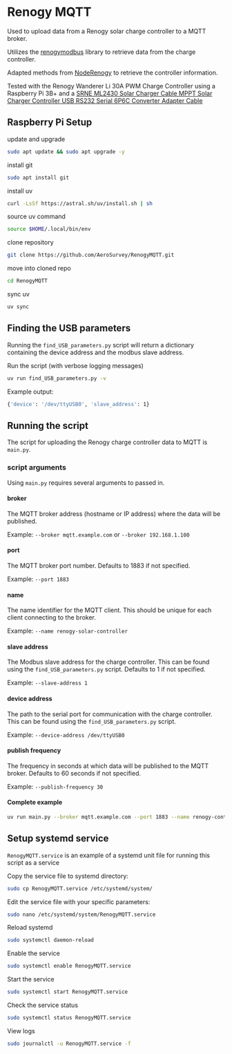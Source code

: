 # Renogy MQTT

Used to upload data from a Renogy solar charge controller to a MQTT broker.

Utilizes the [renogymodbus](https://github.com/rosswarren/renogymodbus) library to retrieve data from the charge controller.

Adapted methods from [NodeRenogy](https://github.com/sophienyaa/NodeRenogy) to retrieve the controller information.

Tested with the Renogy Wanderer Li 30A PWM Charge Controller using a Raspberry Pi 3B+ and a [SRNE ML2430 Solar Charger Cable MPPT Solar Charger Controller USB RS232 Serial 6P6C Converter Adapter Cable](https://www.amazon.com/dp/B07JGRJR4V)

## Raspberry Pi Setup

update and upgrade
```bash
sudo apt update && sudo apt upgrade -y
```

install git
```bash
sudo apt install git
```

install uv
```bash
curl -LsSf https://astral.sh/uv/install.sh | sh
```

source uv command
```bash
source $HOME/.local/bin/env
```

clone repository
```bash
git clone https://github.com/AeroSurvey/RenogyMQTT.git
```

move into cloned repo
```bash
cd RenogyMQTT
```

sync uv
```bash
uv sync
```

## Finding the USB parameters

Running the `find_USB_parameters.py` script will return a dictionary containing the device address and the modbus slave address.

Run the script (with verbose logging messages)
```bash
uv run find_USB_parameters.py -v
```

Example output:
```bash
{'device': '/dev/ttyUSB0', 'slave_address': 1}
```

## Running the script

The script for uploading the Renogy charge controller data to MQTT is `main.py`.

### script arguments

Using `main.py` requires several arguments to passed in.

#### broker

The MQTT broker address (hostname or IP address) where the data will be published.

Example: `--broker mqtt.example.com` or `--broker 192.168.1.100`

#### port

The MQTT broker port number. Defaults to 1883 if not specified.

Example: `--port 1883`

#### name

The name identifier for the MQTT client. This should be unique for each client connecting to the broker.

Example: `--name renogy-solar-controller`

#### slave address

The Modbus slave address for the charge controller. This can be found using the `find_USB_parameters.py` script. Defaults to 1 if not specified.

Example: `--slave-address 1`

#### device address

The path to the serial port for communication with the charge controller. This can be found using the `find_USB_parameters.py` script.

Example: `--device-address /dev/ttyUSB0`

#### publish frequency

The frequency in seconds at which data will be published to the MQTT broker. Defaults to 60 seconds if not specified.

Example: `--publish-frequency 30`

#### Complete example

```bash
uv run main.py --broker mqtt.example.com --port 1883 --name renogy-controller --slave-address 1 --device-address /dev/ttyUSB0 --publish-frequency 60
```

## Setup systemd service

`RenogyMQTT.service` is an example of a systemd unit file for running this script as a service

Copy the service file to systemd directory:

```bash
sudo cp RenogyMQTT.service /etc/systemd/system/
```

Edit the service file with your specific parameters:
```bash
sudo nano /etc/systemd/system/RenogyMQTT.service
```

Reload systemd
```bash
sudo systemctl daemon-reload
```

Enable the service
```bash
sudo systemctl enable RenogyMQTT.service
```

Start the service
```bash
sudo systemctl start RenogyMQTT.service
```

Check the service status
```bash
sudo systemctl status RenogyMQTT.service
```

View logs
```bash
sudo journalctl -u RenogyMQTT.service -f
```